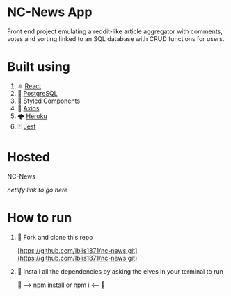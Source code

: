 # NC-News App

Front end project emulating a reddit-like article aggregator with comments, votes and sorting linked to an SQL database with CRUD functions for users.

# Built using

1.  ⚛️ [React](https://github.com/facebook/create-react-app)
2.  🐘 [PostgreSQL](https://www.npmjs.com/package/pg)
3.  💅 [Styled Components](https://www.npmjs.com/package/styled-components)
4.  📮 [Axios](https://www.npmjs.com/package/axios)
5.  🌩️ [Heroku](https://github.com/heroku)
6.  🃏 [Jest](https://www.npmjs.com/package/jest)

# Hosted

NC-News

_netlify link to go here_

# How to run

1. 🍴 Fork and clone this repo

   [https://github.com/Iblis1871/nc-news.git](https://github.com/Iblis1871/nc-news.git)

2. 💽 Install all the dependencies by asking the elves in your terminal to run

   🧝 --> npm install or npm i <-- 🧝
